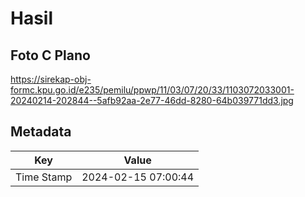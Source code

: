 # Hasil

## Foto C Plano

https://sirekap-obj-formc.kpu.go.id/e235/pemilu/ppwp/11/03/07/20/33/1103072033001-20240214-202844--5afb92aa-2e77-46dd-8280-64b039771dd3.jpg


## Metadata

| Key        | Value               |
| ---------- | ------------------- |
| Time Stamp | 2024-02-15 07:00:44 |



